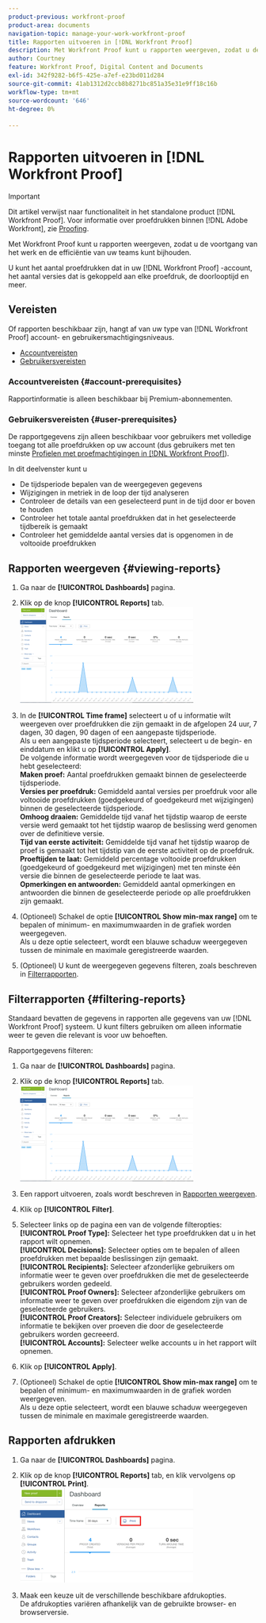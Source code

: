 ```yaml
---
product-previous: workfront-proof
product-area: documents
navigation-topic: manage-your-work-workfront-proof
title: Rapporten uitvoeren in [!DNL Workfront Proof]
description: Met Workfront Proof kunt u rapporten weergeven, zodat u de voortgang van het werk en de efficiëntie van uw teams kunt bijhouden.
author: Courtney
feature: Workfront Proof, Digital Content and Documents
exl-id: 342f9282-b6f5-425e-a7ef-e23bd011d284
source-git-commit: 41ab1312d2ccb8b8271bc851a35e31e9ff18c16b
workflow-type: tm+mt
source-wordcount: '646'
ht-degree: 0%

---
```


# Rapporten uitvoeren in [!DNL Workfront Proof]

>[!IMPORTANT]
>
>Dit artikel verwijst naar functionaliteit in het standalone product [!DNL Workfront Proof]. Voor informatie over proefdrukken binnen [!DNL Adobe Workfront], zie [Proofing](../../../review-and-approve-work/proofing/proofing.md).

Met Workfront Proof kunt u rapporten weergeven, zodat u de voortgang van het werk en de efficiëntie van uw teams kunt bijhouden.

U kunt het aantal proefdrukken dat in uw [!DNL Workfront Proof] -account, het aantal versies dat is gekoppeld aan elke proefdruk, de doorlooptijd en meer.

## Vereisten

Of rapporten beschikbaar zijn, hangt af van uw type van [!DNL Workfront Proof] account- en gebruikersmachtigingsniveaus.

* [Accountvereisten](#account-prerequisites)
* [Gebruikersvereisten](#user-prerequisites)

### Accountvereisten {#account-prerequisites}

Rapportinformatie is alleen beschikbaar bij Premium-abonnementen.

### Gebruikersvereisten {#user-prerequisites}

De rapportgegevens zijn alleen beschikbaar voor gebruikers met volledige toegang tot alle proefdrukken op uw account (dus gebruikers met ten minste [Profielen met proefmachtigingen in [!DNL Workfront Proof]](../../../workfront-proof/wp-acct-admin/account-settings/proof-perm-profiles-in-wp.md)).

In dit deelvenster kunt u

* De tijdsperiode bepalen van de weergegeven gegevens
* Wijzigingen in metriek in de loop der tijd analyseren
* Controleer de details van een geselecteerd punt in de tijd door er boven te houden
* Controleer het totale aantal proefdrukken dat in het geselecteerde tijdbereik is gemaakt
* Controleer het gemiddelde aantal versies dat is opgenomen in de voltooide proefdrukken

## Rapporten weergeven {#viewing-reports}

1. Ga naar de **[!UICONTROL Dashboards]** pagina.
1. Klik op de knop **[!UICONTROL Reports]** tab.\
   ![proof_reports.png](assets/proof-reports-350x193.png)

1. In de **[!UICONTROL Time frame]** selecteert u of u informatie wilt weergeven over proefdrukken die zijn gemaakt in de afgelopen 24 uur, 7 dagen, 30 dagen, 90 dagen of een aangepaste tijdsperiode.\
   Als u een aangepaste tijdsperiode selecteert, selecteert u de begin- en einddatum en klikt u op **[!UICONTROL Apply]**.\
   De volgende informatie wordt weergegeven voor de tijdsperiode die u hebt geselecteerd:\
   **Maken proef:** Aantal proefdrukken gemaakt binnen de geselecteerde tijdsperiode.\
   **Versies per proefdruk:** Gemiddeld aantal versies per proefdruk voor alle voltooide proefdrukken (goedgekeurd of goedgekeurd met wijzigingen) binnen de geselecteerde tijdsperiode.\
   **Omhoog draaien:** Gemiddelde tijd vanaf het tijdstip waarop de eerste versie werd gemaakt tot het tijdstip waarop de beslissing werd genomen over de definitieve versie.\
   **Tijd van eerste activiteit:** Gemiddelde tijd vanaf het tijdstip waarop de proef is gemaakt tot het tijdstip van de eerste activiteit op de proefdruk.\
   **Proeftijden te laat:** Gemiddeld percentage voltooide proefdrukken (goedgekeurd of goedgekeurd met wijzigingen) met ten minste één versie die binnen de geselecteerde periode te laat was.\
   **Opmerkingen en antwoorden:** Gemiddeld aantal opmerkingen en antwoorden die binnen de geselecteerde periode op alle proefdrukken zijn gemaakt.

1. (Optioneel) Schakel de optie **[!UICONTROL Show min-max range]** om te bepalen of minimum- en maximumwaarden in de grafiek worden weergegeven.\
   Als u deze optie selecteert, wordt een blauwe schaduw weergegeven tussen de minimale en maximale geregistreerde waarden.

1. (Optioneel) U kunt de weergegeven gegevens filteren, zoals beschreven in [Filterrapporten](#filtering-reports).

## Filterrapporten {#filtering-reports}

Standaard bevatten de gegevens in rapporten alle gegevens van uw [!DNL Workfront Proof] systeem. U kunt filters gebruiken om alleen informatie weer te geven die relevant is voor uw behoeften.

Rapportgegevens filteren:

1. Ga naar de **[!UICONTROL Dashboards]** pagina.
1. Klik op de knop **[!UICONTROL Reports]** tab.\
   ![proof_reports.png](assets/proof-reports-350x193.png)

1. Een rapport uitvoeren, zoals wordt beschreven in [Rapporten weergeven](#viewing-reports).
1. Klik op **[!UICONTROL Filter]**.

1. Selecteer links op de pagina een van de volgende filteropties:\
   **[!UICONTROL Proof Type]:** Selecteer het type proefdrukken dat u in het rapport wilt opnemen.\
   **[!UICONTROL Decisions]:** Selecteer opties om te bepalen of alleen proefdrukken met bepaalde beslissingen zijn gemaakt.\
   **[!UICONTROL Recipients]:** Selecteer afzonderlijke gebruikers om informatie weer te geven over proefdrukken die met de geselecteerde gebruikers worden gedeeld.\
   **[!UICONTROL Proof Owners]:** Selecteer afzonderlijke gebruikers om informatie weer te geven over proefdrukken die eigendom zijn van de geselecteerde gebruikers.\
   **[!UICONTROL Proof Creators]:** Selecteer individuele gebruikers om informatie te bekijken over proeven die door de geselecteerde gebruikers worden gecreeerd.\
   **[!UICONTROL Accounts]:** Selecteer welke accounts u in het rapport wilt opnemen.

1. Klik op **[!UICONTROL Apply]**.
1. (Optioneel) Schakel de optie **[!UICONTROL Show min-max range]** om te bepalen of minimum- en maximumwaarden in de grafiek worden weergegeven.\
   Als u deze optie selecteert, wordt een blauwe schaduw weergegeven tussen de minimale en maximale geregistreerde waarden.

## Rapporten afdrukken

1. Ga naar de **[!UICONTROL Dashboards]** pagina.
1. Klik op de knop **[!UICONTROL Reports]** tab, en klik vervolgens op **[!UICONTROL Print]**.\
   ![proof_reports_print.png](assets/proof-reports-print-350x191.png)

1. Maak een keuze uit de verschillende beschikbare afdrukopties.\
   De afdrukopties variëren afhankelijk van de gebruikte browser- en browserversie.
